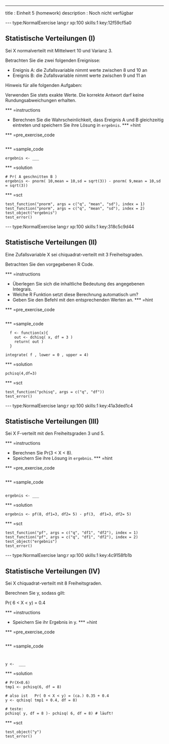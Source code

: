 ---
title       : Einheit 5 (homework)
description : Noch nicht verfügbar


--- type:NormalExercise lang:r xp:100 skills:1 key:12f59cf5a0
## Statistische Verteilungen (I)
Sei X normalverteilt mit Mittelwert 10 und Varianz 3.

Betrachten Sie die zwei folgenden Ereignisse:

  - Ereignis A: die Zufallsvariable nimmt werte zwischen 8 und 10 an
  - Ereignis B: die Zufallsvariable nimmt werte zwischen 9 und 11 an


Hinweis für alle folgenden Aufgaben: 

Verwenden Sie stets exakte Werte. Die korrekte Antwort darf keine Rundungsabweichungen erhalten.

*** =instructions
- Berechnen Sie die Wahrscheinlichkeit, dass Ereignis A und B gleichzeitig eintreten und speichern Sie ihre Lösung in `ergebnis`.
*** =hint

*** =pre_exercise_code
```{r}

```

*** =sample_code
```{r}
ergebnis <- ___
```

*** =solution
```{r}
# Pr( A geschnitten B )
ergebnis <- pnorm( 10,mean = 10,sd = sqrt(3)) - pnorm( 9,mean = 10,sd = sqrt(3))
```

*** =sct
```{r}
test_function("pnorm", args = c("q", "mean", "sd"), index = 1)
test_function("pnorm", args = c("q", "mean", "sd"), index = 2)
test_object("ergebnis")
test_error()
```

--- type:NormalExercise lang:r xp:100 skills:1 key:318c5c9d44
## Statistische Verteilungen (II)
Eine Zufallsvariable X sei chiquadrat-verteilt mit 3 Freiheitsgraden.

Betrachten Sie den vorgegebenen R Code.

*** =instructions
- Überlegen Sie sich die inhaltliche Bedeutung des angegebenen Integrals.
- Welche R Funktion setzt diese Berechnung automatisch um? 
- Geben Sie den Befehl mit den entsprechenden Werten an. 
*** =hint

*** =pre_exercise_code
```{r}

```

*** =sample_code
```{r}
  f <- function(x){
    out <- dchisq( x, df = 3 )
    return( out )
  }

integrate( f , lower = 0 , upper = 4)  
```

*** =solution
```{r}
pchisq(4,df=3)
```

*** =sct
```{r}
test_function("pchisq", args = c("q", "df"))
test_error()
```



--- type:NormalExercise lang:r xp:100 skills:1 key:41a3ded1c4
## Statistische Verteilungen (III)
Sei X F-verteilt mit den Freiheitsgraden 3 und 5.


*** =instructions
- Berechnen Sie Pr(3 < X < 8).
- Speichern Sie ihre Lösung in `ergebnis`.
*** =hint

*** =pre_exercise_code
```{r}

```

*** =sample_code
```{r}

ergebnis <- ___
```

*** =solution
```{r}
ergebnis <- pf(8, df1=3, df2= 5) - pf(3,  df1=3, df2= 5)
```

*** =sct
```{r}
test_function("pf", args = c("q", "df1", "df2"), index = 1)
test_function("pf", args = c("q", "df1", "df2"), index = 2)
test_object("ergebnis")
test_error()
```


--- type:NormalExercise lang:r xp:100 skills:1 key:4c9158fb1b
## Statistische Verteilungen (IV)

Sei X chiquadrat-verteilt mit 8 Freiheitsgraden.


Berechnen Sie y, sodass gilt:
  
  Pr( 6 < X < y) = 0.4

*** =instructions
- Speichern Sie ihr Ergebnis in y.
*** =hint

*** =pre_exercise_code
```{r}

```

*** =sample_code
```{r}


y <-  ___
```

*** =solution
```{r}
# Pr(X<0.6)
tmp1 <- pchisq(6, df = 8)
  
# also ist   Pr( 0 < X < y) = (ca.) 0.35 + 0.4
y <- qchisq( tmp1 + 0.4, df = 8)
  
# teste: 
pchisq( y, df = 8 )- pchisq( 6, df = 8) # läuft!
```

*** =sct
```{r}
test_object("y")
test_error()
```
